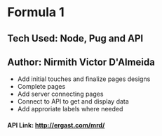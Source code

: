 # Formula 1 
## Tech Used: Node, Pug and API
## Author: Nirmith Victor D'Almeida

* Add initial touches and finalize pages designs 
* Complete pages
* Add server connecting pages
* Connect to API to get and display data
* Add approriate labels where needed

#### API Link: http://ergast.com/mrd/
